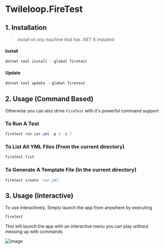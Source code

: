 # Twileloop.FireTest

## 1. Installation

> Install on any machine that has .NET 6 installed

#### Install
```powershell
dotnet tool install --global firetest
```
#### Update
```powershell
dotnet tool update --global firetest
```

## 2. Usage (Command Based)
Otherwise you can also drive `FireTest` with it's powerful command support

### To Run A Test
```powershell
firetest run car.yml -p 5 -i 7
```

### To List All YML Files (From the current directory)
```powershell
firetest list
```

### To Generate A Template File (In the current directory)
```powershell
firetest create 'car.yml'
```

## 3. Usage (Interactive)
To use interactively, Simply launch the app from anywhere by executing
```powershell
firetest
```
This will launch the app with an interactive menu you can play without messing up with commands

![image](https://github.com/sangeethnandakumar/FireTest/assets/24974154/127a7204-b7f7-4a40-a7bd-ca37816f2363)



